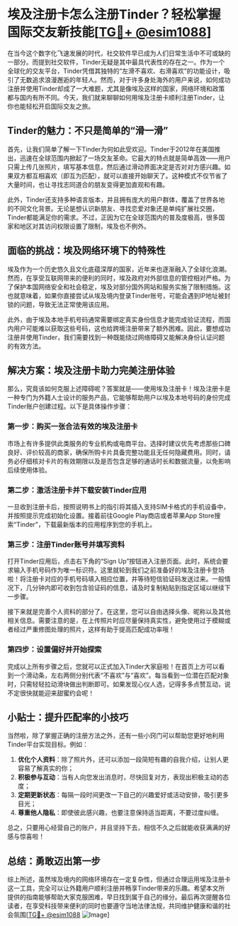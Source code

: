 # 埃及注册卡怎么注册Tinder？轻松掌握国际交友新技能[[TG💪+ @esim1088](https://t.me/s/esim1088)]

在当今这个数字化飞速发展的时代，社交软件早已成为人们日常生活中不可或缺的一部分。而提到社交软件，Tinder无疑是其中最具代表性的存在之一。作为一个全球化的交友平台，Tinder凭借其独特的“左滑不喜欢、右滑喜欢”的功能设计，吸引了无数追求浪漫邂逅的年轻人。然而，对于许多身处海外的用户来说，如何成功注册并使用Tinder却成了一大难题，尤其是像埃及这样的国家，网络环境和政策都与国内有所不同。今天，我们就来聊聊如何用埃及注册卡顺利注册Tinder，让你也能轻松开启国际交友之旅。

## Tinder的魅力：不只是简单的“滑一滑”

首先，让我们简单了解一下Tinder为何如此受欢迎。Tinder于2012年在美国推出，迅速在全球范围内掀起了一场交友革命。它最大的特点就是简单高效——用户只需上传几张照片，填写基本信息，然后通过滑动界面决定是否对对方感兴趣。如果双方都互相喜欢（即互为匹配），就可以直接开始聊天了。这种模式不仅节省了大量时间，也让寻找志同道合的朋友变得更加直观和有趣。

此外，Tinder还支持多种语言版本，并且拥有庞大的用户群体，覆盖了世界各地的不同文化背景。无论是想认识新朋友、寻找恋爱对象还是单纯扩展社交圈，Tinder都能满足你的需求。不过，正因为它在全球范围内的普及度极高，很多国家和地区对其访问权限设置了限制，埃及也不例外。

## 面临的挑战：埃及网络环境下的特殊性

埃及作为一个历史悠久且文化底蕴深厚的国家，近年来也逐渐融入了全球化浪潮。然而，在享受互联网带来的便利的同时，埃及政府对外部信息的管控相对严格。为了保护本国网络安全和社会稳定，埃及对部分国外网站和服务实施了限制措施。这也就意味着，如果你直接尝试从埃及境内登录Tinder账号，可能会遇到IP地址被封锁的问题，导致无法正常使用该应用。

此外，由于埃及本地手机号码通常需要绑定真实身份信息才能完成验证流程，而国内用户可能难以获取这些号码，这也给跨境注册带来了额外困难。因此，要想成功注册并使用Tinder，我们需要找到一种既能绕过网络障碍又能解决身份认证问题的有效方法。

## 解决方案：埃及注册卡助力完美注册体验

那么，究竟该如何克服上述障碍呢？答案就是——使用埃及注册卡！埃及注册卡是一种专门为外籍人士设计的服务产品，它能够帮助用户以埃及本地号码的身份完成Tinder账户创建过程。以下是具体操作步骤：

### 第一步：购买一张合法有效的埃及注册卡
市场上有许多提供此类服务的专业机构或电商平台。选择时建议优先考虑那些口碑良好、评价较高的商家，确保所购卡片具备完整功能且无任何隐藏费用。同时，请务必仔细核对卡片的有效期限以及是否包含足够的通话时长和数据流量，以免影响后续使用体验。

### 第二步：激活注册卡并下载安装Tinder应用
一旦收到注册卡后，按照说明书上的指引将其插入支持SIM卡格式的手机设备中，并按照提示完成初始化设置。接着前往Google Play商店或者苹果App Store搜索“Tinder”，下载最新版本的应用程序到您的手机上。

### 第三步：注册Tinder账号并填写资料
打开Tinder应用后，点击右下角的“Sign Up”按钮进入注册页面。此时，系统会要求输入手机号码作为唯一标识符。这里就轮到我们之前准备好的埃及注册卡登场啦！将注册卡对应的手机号码填入相应位置，并等待短信验证码发送过来。一般情况下，几分钟内即可收到包含验证码的信息，请及时复制粘贴到指定区域以继续下一步骤。

接下来就是完善个人资料的部分了。在这里，您可以自由选择头像、昵称以及其他相关信息。需要注意的是，在上传照片时应尽量保持真实性，避免使用过于模糊或者经过严重修图处理的照片，这样有助于提高匹配成功率哦！

### 第四步：设置偏好并开始探索
完成以上所有步骤之后，您就可以正式加入Tinder大家庭啦！在首页上方可以看到一个滑动条，左右两侧分别代表“不喜欢”与“喜欢”。每当看到一位潜在匹配对象时，只需轻轻拉动滑块做出判断即可。如果发现心仪人选，记得多多点赞互动，说不定很快就能迎来甜蜜约会呢！

## 小贴士：提升匹配率的小技巧

当然啦，除了掌握正确的注册方法之外，还有一些小窍门可以帮助您更好地利用Tinder平台实现目标。例如：

1. **优化个人资料**：除了照片外，还可以添加一段简短有趣的自我介绍，让别人更容易了解真实的你；
2. **积极参与互动**：当有人向您发出消息时，尽快回复对方，表现出积极主动的态度；
3. **定期更新状态**：每隔一段时间更改一下自己的兴趣爱好或活动安排，吸引更多目光；
4. **尊重他人隐私**：即使彼此感兴趣，也要注意保持适当距离，不要过度纠缠。

总之，只要用心经营自己的账户，并且坚持下去，相信不久之后就能收获满满的好感与惊喜啦！

## 总结：勇敢迈出第一步

综上所述，虽然埃及境内的网络环境存在一定复杂性，但通过合理运用埃及注册卡这一工具，完全可以让外籍用户顺利注册并畅享Tinder带来的乐趣。希望本文所提供的指南能够帮助大家克服困难，早日找到属于自己的缘分。最后再次提醒各位读者，在享受科技带来便利的同时也要遵守当地法律法规，共同维护健康和谐的社会氛围[[TG💪+ @esim1088](https://t.me/s/esim1088) ![Image](https://i.postimg.cc/4NQfJmqS/Snipaste-2025-05-13-00-14-12.png)]